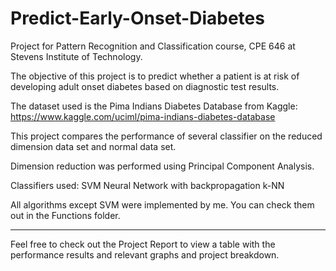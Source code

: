# Predict-Early-Onset-Diabetes
Project for Pattern Recognition and Classification course, CPE 646
at Stevens Institute of Technology.

The objective of this project is to predict whether a patient is at risk 
of developing adult onset diabetes based on diagnostic test results.

The dataset used is the Pima Indians Diabetes Database from Kaggle: 
https://www.kaggle.com/uciml/pima-indians-diabetes-database

This project compares the performance of several classifier on the 
reduced dimension data set and normal data set.

Dimension reduction was performed using Principal Component Analysis.

Classifiers used:
SVM
Neural Network with backpropagation
k-NN

All algorithms except SVM were implemented by me. You can check them 
out in the Functions folder.
____________________________

Feel free to check out the Project Report to view a table with the 
performance results and relevant graphs and project breakdown.



